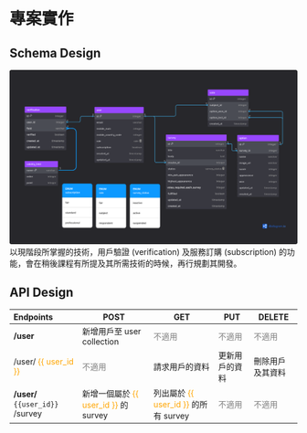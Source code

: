 # 專案實作

## Schema Design
![Rank Master Schema Design](/files/schema_design.png)
以現階段所掌握的技術，用戶驗證 (verification) 及服務訂購 (subscription) 的功能，會在稍後課程有所提及其所需技術的時候，再行規劃其開發。

## API Design
| Endpoints | POST | GET | PUT | DELETE |
|:---|---|---|---|---|
| **/user** | 新增用戶至 user collection | <span style="color: grey;">不適用</span> | <span style="color: grey;">不適用</span> | <span style="color: grey;">不適用</span> |
| /user/ <span style="color: orange;">{{ user_id }}</span> | <span style="color: grey;">不適用</span> | 請求用戶的資料 | 更新用戶的資料 | 刪除用戶及其資料 |
| **/user/** ``{{user_id}}`` /survey | 新增一個屬於 <span style="color: orange;">{{ user_id }}</span> 的 survey | 列出屬於 <span style="color: orange;">{{ user_id }}</span> 的所有 survey | <span style="color: grey;">不適用</span> | <span style="color: grey;">不適用</span> |